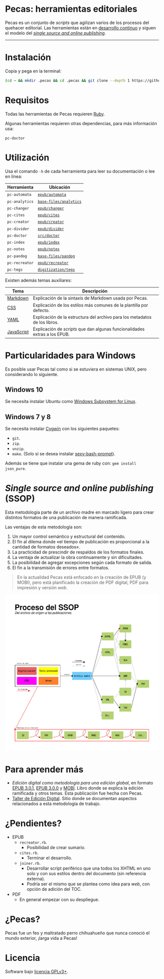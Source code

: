 # Pecas: herramientas editoriales

Pecas es un conjunto de *scripts* que agilizan varios de los procesos 
del quehacer editorial. Las herramientas están en [desarrollo continuo](https://es.wikipedia.org/wiki/Liberaci%C3%B3n_continua)
y siguen el modelo del [*single source and online publishing*](#single-source-and-online-publishing-ssop).

---

# Instalación

Copia y pega en la terminal:

```bash
(cd ~ && mkdir .pecas && cd .pecas && git clone --depth 1 https://github.com/NikaZhenya/pecas.git . && bash install.sh) && source ~/.bash_profile
```

# Requisitos

Todas las herramientas de Pecas requieren [Ruby](https://www.ruby-lang.org/).

Algunas herramientas requieren otras dependencias, para más información usa:

```
pc-doctor
```

# Utilización

Usa el comando `-h` de cada herramienta para leer su documentación o lee en línea:

| Herramienta    | Ubicación                                                                                      |
|----------------|------------------------------------------------------------------------------------------------|
| `pc-automata`  | [`epub/automata`](https://github.com/NikaZhenya/pecas/tree/master/epub/automata)               |
| `pc-analytics` | [`base-files/analytics`](https://github.com/NikaZhenya/pecas/tree/master/base-files/analytics) |
| `pc-changer`   | [`epub/changer`](https://github.com/NikaZhenya/pecas/tree/master/epub/changer)                 |
| `pc-cites`     | [`epub/cites`](https://github.com/NikaZhenya/pecas/tree/master/epub/cites)                     |
| `pc-creator`   | [`epub/creator`](https://github.com/NikaZhenya/pecas/tree/master/epub/creator)                 |
| `pc-divider`   | [`epub/divider`](https://github.com/NikaZhenya/pecas/tree/master/epub/divider)                 |
| `pc-doctor`    | [`src/doctor`](https://github.com/NikaZhenya/pecas/tree/master/src/doctor)                     |
| `pc-index`     | [`epub/index`](https://github.com/NikaZhenya/pecas/tree/master/epub/index)                     |
| `pc-notes`     | [`epub/notes`](https://github.com/NikaZhenya/pecas/tree/master/epub/notes)                     |
| `pc-pandog`    | [`base-files/pandog`](https://github.com/NikaZhenya/pecas/tree/master/base-files/pandog)       |
| `pc-recreator` | [`epub/recreator`](https://github.com/NikaZhenya/pecas/tree/master/epub/recreator)             |
| `pc-tegs`      | [`digitization/tegs`](https://github.com/NikaZhenya/pecas/tree/master/digitization/tegs)       |

Existen además temas auxiliares:

| Tema                                                          | Descripción                                                                 |
|---------------------------------------------------------------|-----------------------------------------------------------------------------|
| [Markdown](https://nikazhenya.github.io/pecas/html/md.html)   | Explicación de la sintaxis de Markdown usada por Pecas.                     |
| [CSS](https://nikazhenya.github.io/pecas/html/css.html)       | Explicación de los estilos más comunes de la plantilla por defecto.         |
| [YAML](https://nikazhenya.github.io/pecas/html/yaml.html)     | Explicación de la estructura del archivo para los metadatos de los libros.  |
| [JavaScript](https://nikazhenya.github.io/pecas/html/js.html) | Explicación de *scripts* que dan algunas funcionalidades extras a los EPUB. |

# Particularidades para Windows

Es posible usar Pecas tal como si se estuviera en sistemas UNIX,
pero considerando lo siguiente.

## Windows 10

Se necesita instalar Ubuntu como 
[Windows Subsystem for Linux](https://docs.microsoft.com/en-us/windows/wsl/install-win10).

## Windows 7 y 8

Se necesita instalar [Cygwin](https://www.cygwin.com/) con los 
siguientes paquetes:

* `git`.
* `zip`.
* `unzip`.
* `make`. (Solo si se desea instalar [sexy-bash-prompt](https://github.com/NikaZhenya/sexy-bash-prompt)).

Además se tiene que instalar una gema de ruby con: `gem install json_pure`.

# *Single source and online publishing* (SSOP)

Esta metodología parte de un archivo madre en marcado ligero para crear
distintos formatos de una publicación de manera ramificada.

Las ventajas de esta metodología son:

1. Un mayor control semántico y estructural del contenido.
2. El fin al dilema donde «el tiempo de publicación es proporcional a la 
   cantidad de formatos deseados».
3. La practicidad de prescindir de respaldos de los formatos finales.
4. La ventaja de actualizar la obra continuamente y sin dificultades.
5. La posibilidad de agregar excepciones según cada formato de salida.
6. El fin a la transmisión de errores entre formatos.

> En la actualidad Pecas está enfocado en la creación de EPUB (y MOBI), 
> pero está planificado la creación de PDF digital, PDF para impresión 
> y versión *web*.

![Flujo de trabajo](flujo-de-trabajo.jpg)

# Para aprender más

* *Edición digital como metodología para una edición global*, en formato 
  [EPUB 3.0.1](https://github.com/NikaZhenya/entradas-eguaras/raw/master/ebooks/edicion_digital_como_metodologia_para_una_edicion_global.epub), 
  [EPUB 3.0.0](https://github.com/NikaZhenya/entradas-eguaras/raw/master/ebooks/edicion_digital_como_metodologia_para_una_edicion_global_3-0-0.epub) 
  y [MOBI](https://github.com/NikaZhenya/entradas-eguaras/raw/master/ebooks/edicion_digital_como_metodologia_para_una_edicion_global.mobi).
  Libro donde se explica la edición ramificada y otros temas. Esta publicación fue hecha con Pecas.
* [Taller de Edición Digital](http://ted.cliteratu.re/). Sitio donde 
  se documentan aspectos relacionados a esta metodología de trabajo.

# ¿Pendientes?

* EPUB
  * `recreator.rb`.
    * Posibilidad de crear sumario.
  * `cites.rb`.
    * Terminar el desarrollo.
  * `joiner.rb`.
    * Desarrollar script periférico que una todos los XHTML en uno 
      solo y con sus estilos dentro del documento (sin referencia externa).
    * Podría ser el mismo que se plantea como idea para *web*, con 
      opción de adición del TOC.
* PDF
  * En general empezar con su despliegue.

# ¿Pecas?

Pecas fue un feo y maltratado perro chihuahueño que nunca conoció el 
mundo exterior, ¡larga vida a Pecas!

# Licencia

Software bajo [licencia GPLv3+](https://gnu.org/licenses/gpl.html).
